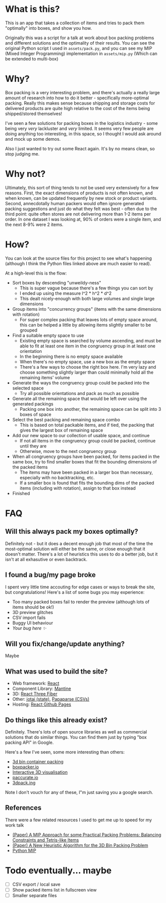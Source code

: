 # What is this?
This is an app that takes a collection of items and tries to pack them "optimally" into boxes, and show you how.

Originally this was a script for a talk at work about box packing problems and different solutions and the optimality of their results. You can see the original Python script I used in `assets/pack.py`, and you can see my MIP (Mixed Integer Programming) implementation in `assets/mip.py` (Which can be extended to multi-box)

# Why?

Box packing is a very interesting problem, and there's actually a really large amount of research into how to do it better - specifically more-optimal packing. Really this makes sense because shipping and storage costs for delivered products are quite high relative to the cost of the items being shipped/stored themselves!

I've seen a few solutions for packing boxes in the logistics industry - some being very _very_ lackluster and _very_ limited. It seems very few people are doing anything too interesting, in this space, so I thought I would ask around and mock up some demos.

Also I just wanted to try out some React again. It's by no means clean, so stop judging me.

# Why not?

Ultimately, this sort of thing tends to not be used very extensively for a few reasons. First, the exact dimensions of products is not often known, and when known, can be updated frequently by new stock or product variants. Second, annecdotally human packers would often ignore generated packing suggestions and just do what they felt was best - often due to the third point: quite often stores are not delivering more than 1-2 items per order. In one dataset I was looking at, 90% of orders were a single item, and the next 8-9% were 2 items.

# How?

You can look at the source files for this project to see what's happening (although I think the Python files linked above are much easier to read).

At a high-level this is the flow:
- Sort boxes by descending "unweildy-ness"
  - This is super vague because there's a few things you can sort by
  - I ended up using the measure l^2 * h^2 * d^2
  - This dealt nicely-enough with both large volumes and single large dimensions
- Group items into "concurrency groups" (items with the same dimensions with rotation)
  - For super complex packing that leaves lots of empty space around, this can be helped a little by allowing items slightly smaller to be grouped
- Find a suitable empty space to use
  - Existing empty space is searched by volume ascending, and must be able to fit at least one item in the congruency group in at least one orientation
  - In the beginning there is no empty space available
  - When there's no empty space, use a new box as the empty space
  - There's a few ways to choose the right box here. I'm very lazy and choose something slightly larger than could minimally hold all the remaining items' volume
- Generate the ways the congruency group could be packed into the selected space
  - Try all possible orientations and pack as much as possible
- Generate all the remaining space that would be left over using the generated packings
  - Packing one box into another, the remaining space can be split into 3 boxes of space
- Select the best packing and remaining space combo
  - This is based on total packable items, and if tied, the packing that gives the largest box of remaining space
- Add our new space to our collection of usable space, and continue
  - If not all items in the congruency group could be packed, continue until they are
  - Otherwise, move to the next congruency group
- When all congruency groups have been packed, for items packed in the same box, try to find smaller boxes that fit the bounding dimensions of the packed items
  - The items may have been packed in a larger box than necessary, especially with no backtracking, etc.
  - If a smaller box is found that fits the bounding dims of the packed items (including with rotation), assign to that box instead
- Finished

# FAQ

## Will this always pack my boxes optimally?

Definitely not - but it does a decent enough job that most of the time the most-optimal solution will either be the same, or close enough that it doesn't matter. There's a lot of heuristics this uses to do a better job, but it isn't at all exhasutive or even backtrack.

## I found a bug/my page broke

I spent very little time accouting for edge cases or ways to break the site, but congratulations! Here's a list of some bugs you may experience:
- Too many packed boxes fail to render the preview (although lots of items should be ok!)
- 3D preview glitches
- CSV import fails
- Buggy UI behaviour
- _Your bug here ✨_

## Will you fix/change/update anything?

Maybe

## What was used to build the site?

- Web framework: [React](https://react.dev/)
- Component Library: [Mantine](https://mantine.dev/)
- 3D: [React Three Fiber](https://r3f.docs.pmnd.rs/)
- Other: [jotai (state)](https://jotai.org/), [Papaparse (CSVs)](https://www.papaparse.com/)
- Hosting: [React Github Pages](https://github.com/gitname/react-gh-pages)

## Do things like this already exist?

Definitely. There's lots of open source libraries as well as commercial solutions that do similar things. You can find them just by typing "box packing API" in Google.

Here's a few I've seen, some more interesting than others:
- [3d bin container packing](https://github.com/skjolber/3d-bin-container-packing)
- [boxpacker.io](https://boxpacker.io/en/stable/)
- [Interactive 3D visualisation](https://xserver2-dashboard.cloud.ptvgroup.com/dashboard/Content/Showcases/LoadingOptimization/InteractiveVisualization/index.htm)
- [paccurate.io](https://docs.paccurate.io/)
- [3dpack.ing](https://3dpack.ing/)

Note I don't vouch for any of these, I"m just saving you a google search.

## References

There were a few related resources I used to get me up to speed for my work talk
- [(Paper) A MIP Approach for some Practical Packing Problems: Balancing Constraints and Tetris-like Items](https://www.researchgate.net/publication/220340260_A_MIP_approach_for_some_practical_packing_problems_Balancing_constraints_and_tetris-like_items)
- [(Paper) A New Heuristic Algorithm for the 3D Bin Packing Problem](https://www.researchgate.net/publication/226249396_A_New_Heuristic_Algorithm_for_the_3D_Bin_Packing_Problem)
- [Python MIP](https://www.python-mip.com/)

# Todo eventually... maybe
- [ ] CSV export / local save
- [ ] Show packed items list in fullscreen view
- [ ] Smaller separate files
